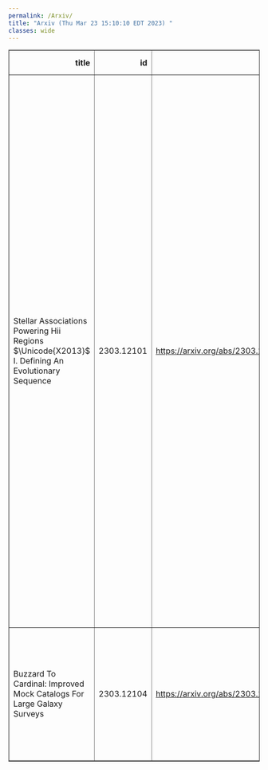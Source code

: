 ```yaml
---
permalink: /Arxiv/
title: "Arxiv (Thu Mar 23 15:10:10 EDT 2023) "
classes: wide
---
```

<table border="1" class="dataframe">
  <thead>
    <tr style="text-align: right;">
      <th>title</th>
      <th>id</th>
      <th>url</th>
      <th>authors</th>
      <th>Local Authors</th>
    </tr>
  </thead>
  <tbody>
    <tr>
      <td>Stellar Associations Powering Hii Regions $\Unicode{X2013}$ I. Defining   An Evolutionary Sequence</td>
      <td>2303.12101</td>
      <td><a href="https://arxiv.org/abs/2303.12101" target="_blank">https://arxiv.org/abs/2303.12101</a></td>
      <td>Fabian Scheuermann, Kathryn Kreckel, Ashley T. Barnes, Francesco Belfiore, Brent Groves, Stephen Hannon, Janice C. Lee, Rebecca Minsley, Erik Rosolowsky, Frank Bigiel, Guillermo A. Blanc, Médéric Boquien, Daniel A. Dale, Sinan Deger, Oleg V. Egorov, Eric Emsellem, Simon C. O. Glover, Kathryn Grasha, Hamid Hassani, Sarah Jeffreson, Ralf S. Klessen, J. M. Diederik Kruijssen, Kirsten L. Larson, Adam K. Leroy, Laura Lopez, Hsi-An Pan, Patricia Sánchez-Blázquez, Francesco Santoro, Eva Schinnerer, David A. Thilker, Brad C. Whitmore, Elizabeth J. Watkins, Thomas G. Williams</td>
      <td>Adam Leroy, Laura Lopez</td>
    </tr>
    <tr>
      <td>Buzzard To Cardinal: Improved Mock Catalogs For Large Galaxy Surveys</td>
      <td>2303.12104</td>
      <td><a href="https://arxiv.org/abs/2303.12104" target="_blank">https://arxiv.org/abs/2303.12104</a></td>
      <td>Chun-Hao To, Joseph Derose, Risa H. Wechsler, Eli Rykoff, Hao-Yi Wu, Susmita Adhikari, Elisabeth Krause, Eduardo Rozo, David H. Weinberg</td>
      <td>Chun-Hao To, David Weinberg</td>
    </tr>
  </tbody>
</table>